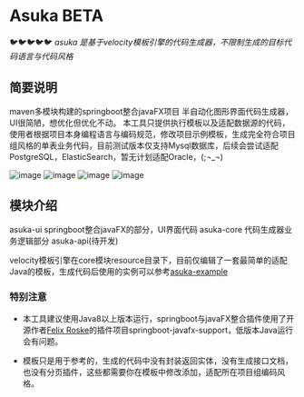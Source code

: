 # Asuka BETA
🐦🐦🐦🐦🐦
*asuka 是基于velocity模板引擎的代码生成器，不限制生成的目标代码语言与代码风格*
## 简要说明
maven多模块构建的springboot整合javaFX项目
半自动化图形界面代码生成器，UI很简陋，想优化但优化不动。
本工具只提供执行模板以及适配数据源的代码，使用者根据项目本身编程语言与编码规范，修改项目示例模板，生成完全符合项目组风格的单表业务代码，目前测试版本仅支持Mysql数据库，后续会尝试适配PostgreSQL，ElasticSearch，暂无计划适配Oracle，(;¬_¬)

![image](https://cdn.u1.huluxia.com/g4/M03/6B/51/rBAAdl7kE_GASE5xAAHePow2n4s651.jpg)
![image](
https://cdn.u1.huluxia.com/g4/M03/6B/52/rBAAdl7kFB6ANbEoAACoGxdqHE4768.jpg)
![image](
https://cdn.u1.huluxia.com/g4/M03/6B/52/rBAAdl7kFC-AfrKQAACapAo--2g284.jpg)
![image](
https://cdn.u1.huluxia.com/g4/M03/6B/58/rBAAdl7kGJ2AMuFBAAAxXOkNo9c072.png)



## 模块介绍
asuka-ui springboot整合javaFX的部分，UI界面代码
asuka-core 代码生成器业务逻辑部分
asuka-api(待开发)

velocity模板引擎在core模块resource目录下，目前仅编辑了一套最简单的适配Java的模板，生成代码后使用的实例可以参考[asuka-example](https://github.com/ByNow/asuka-example)



### 特别注意
* 本工具建议使用Java8以上版本运行，springboot与javaFX整合插件使用了开源作者[Felix Roske](https://github.com/roskenet)的插件项目springboot-javafx-support，低版本Java运行会有问题。

* 模板只是用于参考的，生成的代码中没有封装返回实体，没有生成接口文档，也没有分页插件，这些都需要你在模板中修改添加，适配所在项目组编码风格。
